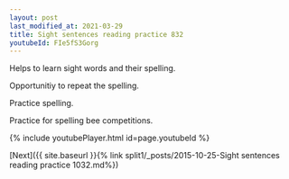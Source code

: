 ```yaml
---
layout: post
last_modified_at: 2021-03-29
title: Sight sentences reading practice 832
youtubeId: FIe5fS3Gorg
---
```

 
 
Helps to learn sight words and their spelling.

Opportunitiy to repeat the spelling. 

Practice spelling. 
 
Practice for spelling bee competitions. 
 
{% include youtubePlayer.html id=page.youtubeId %}
 
 

[Next]({{ site.baseurl }}{% link  split1/_posts/2015-10-25-Sight sentences reading practice 1032.md%})
 
